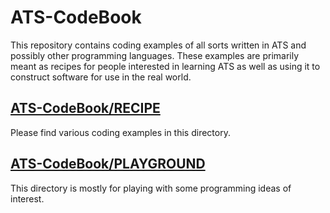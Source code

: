 # ATS-CodeBook

This repository contains coding examples of all sorts
written in ATS and possibly other programming languages.
These examples are primarily meant as recipes for people
interested in learning ATS as well as using it to construct
software for use in the real world.

## [ATS-CodeBook/RECIPE](./RECIPE)

Please find various coding examples in this directory.

## [ATS-CodeBook/PLAYGROUND](./PLAYGROUND)

This directory is mostly for playing with some programming ideas of
interest.
